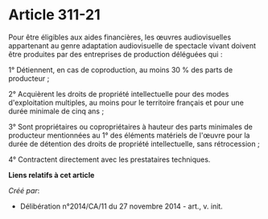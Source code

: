 # Article 311-21

Pour être éligibles aux aides financières, les œuvres audiovisuelles appartenant au genre adaptation audiovisuelle de
spectacle vivant doivent être produites par des entreprises de production déléguées qui : 

1° Détiennent, en cas de coproduction, au moins 30 % des parts de producteur ; 

2° Acquièrent les droits de propriété intellectuelle pour des modes d'exploitation multiples, au moins pour le territoire
français et pour une durée minimale de cinq ans ; 

3° Sont propriétaires ou copropriétaires à hauteur des parts minimales de producteur mentionnées au 1° des éléments matériels
de l'œuvre pour la durée de détention des droits de propriété intellectuelle, sans rétrocession ; 

4° Contractent directement avec les prestataires techniques.

**Liens relatifs à cet article**

_Créé par_:

  - Délibération n°2014/CA/11 du 27 novembre 2014 - art., v. init.
